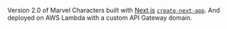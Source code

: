 Version 2.0 of Marvel Characters built with [Next.js](https://nextjs.org/) [`create-next-app`](https://github.com/vercel/next.js/tree/canary/packages/create-next-app). And deployed on AWS Lambda with a custom API Gateway domain.
